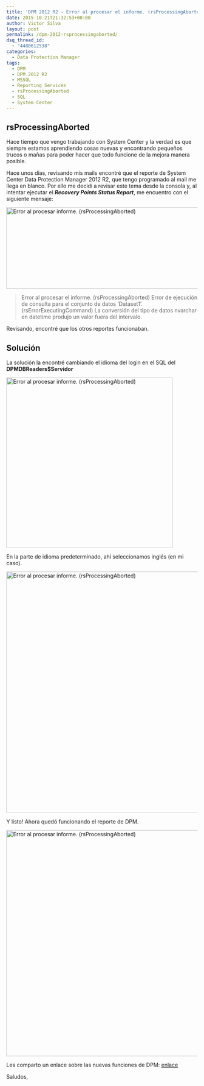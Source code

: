 ```yaml
---
title: 'DPM 2012 R2 - Error al procesar el informe. (rsProcessingAborted)'
date: 2015-10-21T21:32:53+00:00
author: Victor Silva
layout: post
permalink: /dpm-2012-rsprocessingaborted/
dsq_thread_id:
  - "4480612538"
categories:
  - Data Protection Manager
tags:
  - DPM
  - DPM 2012 R2
  - MSSQL
  - Reporting Services
  - rsProcessingAborted
  - SQL
  - System Center
---
```

## rsProcessingAborted

Hace tiempo que vengo trabajando con System Center y la verdad es que siempre estamos aprendiendo cosas nuevas y encontrando pequeños trucos o mañas para poder hacer que todo funcione de la mejora manera posible.

Hace unos días, revisando mis mails encontré que el reporte de System Center Data Protection Manager 2012 R2, que tengo programado al mail me llega en blanco. Por ello me decidí a revisar este tema desde la consola y, al intentar ejecutar el **_Recovery Points Status Report_**, me encuentro con el siguiente mensaje:

<img src="https://lh3.googleusercontent.com/9tzr_OccfQfNSCjS1GngdYdK0-OnkrRmOXVBedaNT1n5J1fxTtvVs4TTWCWhgoXYNIIl9vyezRnofWMkBXtZHYKjmbIGcO8yaYWtiwls9jd9yyQ5iW8tj9X9GuM9g-l6Z8Qtl1GbCqH4bO8zmzMp73V21m3o85fJAOiR_LSP9S4S1uaeA2wrg2-FHZceFVs_cu1jsHVYNkPNDwl1txWByLpHx6q6ycHTLONgBeRPx9hdxEAy1hw9acwnheXsRrHjgiQoH6-CSBKxI0ObhBNF27nIKJvjicZvnKrPROLWyYD1yJhABvBdZdwxg51h9D1oLI-JPCxjgrVgThX0EkjinSuaqQ_OcvM20o7eQHY-lXC45Apv8g4FnfKZLPKvU04vLB2BzGsYCqkdb5JweAt2598iEb7-ViYDX4-eH-ioj03D03WbSijX0APUXRamwTujZt4EKXauWKh4HkHWzHY2RzOPRJRr-c6e5tp2EWOdy3utdCvwHGQXi2n-ZqJPkXQjAMk8oxdRBUR9jdKiMHW8edrWXScON7R4hpMqN4lyaP0=w752-h214-no" width="752" height="214" alt="Error al procesar informe. (rsProcessingAborted)" class="alignnone" />

> Error al procesar el informe. (rsProcessingAborted) Error de ejecución de consulta para el conjunto de datos &#8216;Dataset1&#8217;. (rsErrorExecutingCommand) La conversión del tipo de datos nvarchar en datetime produjo un valor fuera del intervalo.

Revisando, encontré que los otros reportes funcionaban.

## Solución

La solución la encontré cambiando el idioma del login en el SQL del **DPMDBReaders$Servidor**

<img src="https://lh3.googleusercontent.com/zGUfhuXj2LfmHF3LvfEAhCEsD3V30tZtafZ5GU3Nz2qQQUXbWu1Q9lLFdYsUnQIBZvCSt7z1OZaSZZ7y7j62t8KAwj-dP-WhHRzmU0YZ8z_UtRZZTf1UDm2qKKUIHRcCXg04SNf8fhG7hZxGCK-pwpLpxYSwGEqA7QsuwFuMk9Hi5qOxXDlcQSsei4JdCwV96byVqYnSsrXeObISKjRSUBfNE0WQ9Fzu9VSEHPqyDGjzkYdW-sXcjQ91zLl5J8mfoeWRoLRKEmZGjU7XYF2hNNa33ViIrrjEOyG23oWGynSFLpHcYdZ--vejMN7arZqGGdAv8tbY2q9JYMiT8hc6B_EVJa_30UgywOcFaBzqpBzbAa1HESsBdR2m3uv4QRnNe0DMPLjOn2FMLClh0x2lLzeK2Q8Iv3GqiI1hKtIRDd7JBDNTtB8pBzSYWi6oViNagjr-EGZHs8uv6FVqlS9qsg857Aq5doZlVdUquGNyIVGlCWZ7VAQp8zERrZu9B_Ob_VWUHTjpzCfftzarEhr-ItBwuXZx3dRWgPUV-3PAJ-k=w438-h448-no" width="438" height="448" alt="Error al procesar informe. (rsProcessingAborted)" class="alignnone" />

En la parte de idioma predeterminado, ahí seleccionamos inglés (en mi caso).

<img src="https://lh3.googleusercontent.com/N9oxhBHmwbQeCe-Jbn1XNSFUOSPC_qXwsqfZ8kDH38x26cF7zhy_SWUSJmtUMy3RZbl2Lu9niWuncZ13uOJg_apHj3zwnpLqwogTxJlSIa2a8dhuJGyacnpNFOX2W5t3_UJBZ8x0XU4C9PL8Qwb3oXeA6vlG49F2HGFdCsuoDdiEpw2LIqK43c9UeF2G1fqAWKPBo9j_0Q4vlsJ50TGs5bs4eky2a1UisQqgScJBeJpdvdLhKa_orVHhwXBU3q99P8HW0K6bDkn29R6KmwqDt8zfRe97yjOGeE_YJZhpzHUgwj9hz0A4ji1UfkP57JsbbmYjM_ZQLzx5wXND1qwB2MC4dSA9MGxB9qClGVzPJwlSpz6zPv5MnN9H6Jt85ful9-__wK-5faw_PX-5dj3DQIn3eRllsiCS_Ui-cVJEQJoqDGun5uvxXAZELhsNGOl8Vi7dHDO_5sLMIbKCcUV9LtMiMVsISUj6wMUsAjiIuJtH752Uwar0_HNC9p8-Tp4-tureL_FEuSnJgIsrlfDJ_OcwvPyTrn5ndBhaPVnhm-0=w704-h634-no" width="704" height="634" alt="Error al procesar informe. (rsProcessingAborted)" class="alignnone" />

Y listo! Ahora quedó funcionando el reporte de DPM.

<img src="https://lh3.googleusercontent.com/l83HutQJ_DBjfLH60cMVpIH_pOFQ351WJCjm22C2nznetOtE5vt-kygjUGKo_h5N12KDqAYMMmDaBMgswyco-wWNDOUReOpKHYQRnV18494JOb0lp33os2AITdHwOjUFnt4vAdjgfnfvVlyG3-8XTkYXkSVgHi6h1NPZqXJXs_3u5D0PwEOkei2qBN9azVoq07MLklh5MXvJnZ5fYfUuAQLEjUHHBE223JwX7K3YYKmu_Hero5-VxVeqLXGAh0OKtioaZ3LsDxLAMl2giJUiY1dWOj3aoEYTBJ0Q92KCplYXoLb4Cb8z9_MsACDwVbsQvSQ5c7VoBCvhmdAxAJKEKy-TDxFGNiCsQQo1TIZnRPgZkvBejlEopfXIHsz10DJsCkmKHIaWJwfMloJTRCsxFNeaByzLC4Cug-WfnWzJ8u1ZTH1xh8P9ZRNZIfWMyE9zr2yiJ-XPeg-NZ5IamuYIZphzhO1akFrO_AIJ3tSI6ctdDipC7C7faYJLu9AEucU13SmYSenPUTrg_cs_3GX8jQ7nLXbQSYFb6JAePlicd1c=w866-h594-no" width="866" height="594" alt="Error al procesar informe. (rsProcessingAborted)" class="alignnone" />

Les comparto un enlace sobre las nuevas funciones de DPM: [enlace](https://technet.microsoft.com/en-us/library/dn296613.aspx)

Saludos,